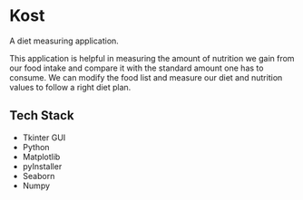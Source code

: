 # Kost
 A diet measuring application.
 
 This application is helpful in measuring the amount of nutrition we gain from our food intake and compare it with the standard amount one has to consume.
 We can modify the food list and measure our diet and nutrition values to follow a right diet plan.
 
 ## Tech Stack
 - Tkinter GUI
 - Python
 - Matplotlib
 - pyInstaller
 - Seaborn
 - Numpy

 
